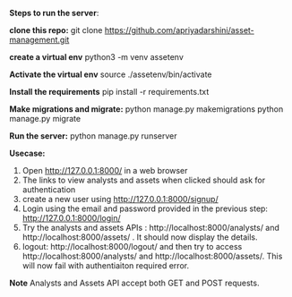 **Steps to run the server**:

**clone this repo:**
git clone https://github.com/apriyadarshini/asset-management.git

**create a virtual env**
python3 -m venv assetenv

**Activate the virtual env**
source ./assetenv/bin/activate

**Install the requirements**
pip install -r requirements.txt

**Make migrations and migrate:**
python manage.py makemigrations
python manage.py migrate

**Run the server:**
python manage.py runserver

**Usecase:**

1) Open http://127.0.0.1:8000/ in a web browser
2) The links to view analysts and assets when clicked should ask for authentication
3) create a new user using http://127.0.0.1:8000/signup/
4) Login using the email and password provided in the previous step: http://127.0.0.1:8000/login/
5) Try the analysts and assets APIs : http://localhost:8000/analysts/ and http://localhost:8000/assets/ . It should now display the details.
6) logout: http://localhost:8000/logout/ and then try to access  http://localhost:8000/analysts/ and http://localhost:8000/assets/. This will now fail with authentiaiton required error. 

**Note** Analysts and Assets API accept both GET and POST requests.


